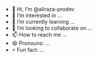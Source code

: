 - 👋 Hi, I’m @aliraza-prodev
- 👀 I’m interested in ...
- 🌱 I’m currently learning ...
- 💞️ I’m looking to collaborate on ...
- 📫 How to reach me ...
- 😄 Pronouns: ...
- ⚡ Fun fact: ...

<!---
aliraza-prodev/aliraza-prodev is a ✨ special ✨ repository because its `README.md` (this file) appears on your GitHub profile.
You can click the Preview link to take a look at your changes...
--->
